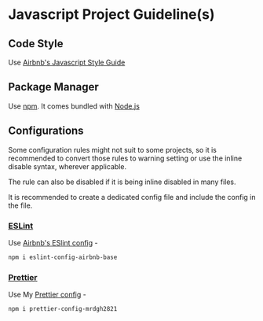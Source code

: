 # Javascript Project Guideline(s)

## Code Style

Use [Airbnb's Javascript Style Guide](https://github.com/airbnb/javascript)

## Package Manager

Use [npm](https://www.npmjs.com/). It comes bundled with [Node.js](https://nodejs.dev/)

## Configurations

Some configuration rules might not suit to some projects, so it is recommended to convert those rules to warning setting or use the inline disable syntax, wherever applicable.

The rule can also be disabled if it is being inline disabled in many files.

It is recommended to create a dedicated config file and include the config in the file.

### [ESLint](https://eslint.org/)

Use [Airbnb's ESlint config](https://www.npmjs.com/package/eslint-config-airbnb-base) -

```sh
npm i eslint-config-airbnb-base
```

### [Prettier](https://prettier.io/)

Use My [Prettier config](https://www.npmjs.com/package/prettier-config-mrdgh2821) -

```sh
npm i prettier-config-mrdgh2821
```

